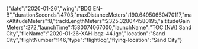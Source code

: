 {"date":"2020-01-26","wing":"BDG EN-B","durationSeconds":4703,"maxDistanceMeters":190.64950660470117,"maxAltitudeMeters":8,"trackLengthMeters":2325.328044580195,"altitudeGainMeters":272,"launchTime":1580074067000,"launchName":"TOC (NW) Sand City","fileName":"2020-01-26-XAH-bqz-44.igc","location":"Sand City","flightNumber":146,"type":"flightlog","flying-location":"Sand City"}

